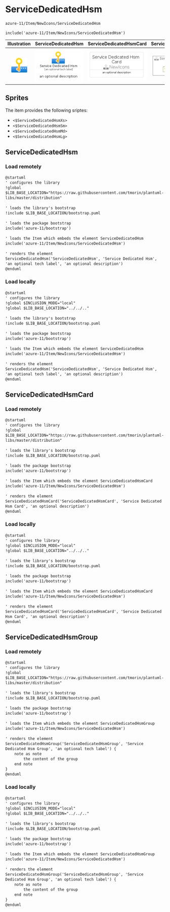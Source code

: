 # ServiceDedicatedHsm


```text
azure-11/Item/NewIcons/ServiceDedicatedHsm
```

```text
include('azure-11/Item/NewIcons/ServiceDedicatedHsm')
```



| Illustration | ServiceDedicatedHsm | ServiceDedicatedHsmCard | ServiceDedicatedHsmGroup |
| :---: | :---: | :---: | :---: |
| ![illustration for Illustration](../../../azure-11/Item/NewIcons/ServiceDedicatedHsm.png) | ![illustration for ServiceDedicatedHsm](../../../azure-11/Item/NewIcons/ServiceDedicatedHsm.Local.png) | ![illustration for ServiceDedicatedHsmCard](../../../azure-11/Item/NewIcons/ServiceDedicatedHsmCard.Local.png) | ![illustration for ServiceDedicatedHsmGroup](../../../azure-11/Item/NewIcons/ServiceDedicatedHsmGroup.Local.png) |



## Sprites
The item provides the following sriptes:

- `<$ServiceDedicatedHsmXs>`
- `<$ServiceDedicatedHsmSm>`
- `<$ServiceDedicatedHsmMd>`
- `<$ServiceDedicatedHsmLg>`





## ServiceDedicatedHsm

### Load remotely
```plantuml
@startuml
' configures the library
!global $LIB_BASE_LOCATION="https://raw.githubusercontent.com/tmorin/plantuml-libs/master/distribution"

' loads the library's bootstrap
!include $LIB_BASE_LOCATION/bootstrap.puml

' loads the package bootstrap
include('azure-11/bootstrap')

' loads the Item which embeds the element ServiceDedicatedHsm
include('azure-11/Item/NewIcons/ServiceDedicatedHsm')

' renders the element
ServiceDedicatedHsm('ServiceDedicatedHsm', 'Service Dedicated Hsm', 'an optional tech label', 'an optional description')
@enduml
```

### Load locally
```plantuml
@startuml
' configures the library
!global $INCLUSION_MODE="local"
!global $LIB_BASE_LOCATION="../../.."

' loads the library's bootstrap
!include $LIB_BASE_LOCATION/bootstrap.puml

' loads the package bootstrap
include('azure-11/bootstrap')

' loads the Item which embeds the element ServiceDedicatedHsm
include('azure-11/Item/NewIcons/ServiceDedicatedHsm')

' renders the element
ServiceDedicatedHsm('ServiceDedicatedHsm', 'Service Dedicated Hsm', 'an optional tech label', 'an optional description')
@enduml
```

## ServiceDedicatedHsmCard

### Load remotely
```plantuml
@startuml
' configures the library
!global $LIB_BASE_LOCATION="https://raw.githubusercontent.com/tmorin/plantuml-libs/master/distribution"

' loads the library's bootstrap
!include $LIB_BASE_LOCATION/bootstrap.puml

' loads the package bootstrap
include('azure-11/bootstrap')

' loads the Item which embeds the element ServiceDedicatedHsmCard
include('azure-11/Item/NewIcons/ServiceDedicatedHsm')

' renders the element
ServiceDedicatedHsmCard('ServiceDedicatedHsmCard', 'Service Dedicated Hsm Card', 'an optional description')
@enduml
```

### Load locally
```plantuml
@startuml
' configures the library
!global $INCLUSION_MODE="local"
!global $LIB_BASE_LOCATION="../../.."

' loads the library's bootstrap
!include $LIB_BASE_LOCATION/bootstrap.puml

' loads the package bootstrap
include('azure-11/bootstrap')

' loads the Item which embeds the element ServiceDedicatedHsmCard
include('azure-11/Item/NewIcons/ServiceDedicatedHsm')

' renders the element
ServiceDedicatedHsmCard('ServiceDedicatedHsmCard', 'Service Dedicated Hsm Card', 'an optional description')
@enduml
```

## ServiceDedicatedHsmGroup

### Load remotely
```plantuml
@startuml
' configures the library
!global $LIB_BASE_LOCATION="https://raw.githubusercontent.com/tmorin/plantuml-libs/master/distribution"

' loads the library's bootstrap
!include $LIB_BASE_LOCATION/bootstrap.puml

' loads the package bootstrap
include('azure-11/bootstrap')

' loads the Item which embeds the element ServiceDedicatedHsmGroup
include('azure-11/Item/NewIcons/ServiceDedicatedHsm')

' renders the element
ServiceDedicatedHsmGroup('ServiceDedicatedHsmGroup', 'Service Dedicated Hsm Group', 'an optional tech label') {
    note as note
        the content of the group
    end note
}
@enduml
```

### Load locally
```plantuml
@startuml
' configures the library
!global $INCLUSION_MODE="local"
!global $LIB_BASE_LOCATION="../../.."

' loads the library's bootstrap
!include $LIB_BASE_LOCATION/bootstrap.puml

' loads the package bootstrap
include('azure-11/bootstrap')

' loads the Item which embeds the element ServiceDedicatedHsmGroup
include('azure-11/Item/NewIcons/ServiceDedicatedHsm')

' renders the element
ServiceDedicatedHsmGroup('ServiceDedicatedHsmGroup', 'Service Dedicated Hsm Group', 'an optional tech label') {
    note as note
        the content of the group
    end note
}
@enduml
```

